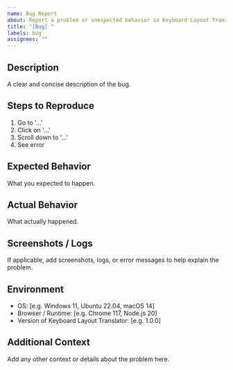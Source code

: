 ```yaml
---
name: Bug Report
about: Report a problem or unexpected behavior in Keyboard Layout Translator
title: "[Bug] "
labels: bug
assignees: ""
---
```


## Description

A clear and concise description of the bug.

## Steps to Reproduce

1. Go to '...'
2. Click on '...'
3. Scroll down to '...'
4. See error

## Expected Behavior

What you expected to happen.

## Actual Behavior

What actually happened.

## Screenshots / Logs

If applicable, add screenshots, logs, or error messages to help explain the problem.

## Environment

- OS: [e.g. Windows 11, Ubuntu 22.04, macOS 14]
- Browser / Runtime: [e.g. Chrome 117, Node.js 20]
- Version of Keyboard Layout Translator: [e.g. 1.0.0]

## Additional Context

Add any other context or details about the problem here.
